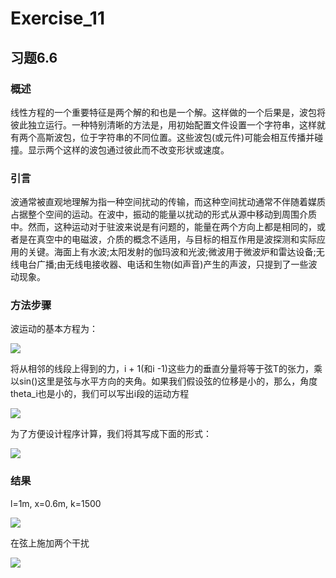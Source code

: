 # Exercise_11
## 习题6.6
### 概述
线性方程的一个重要特征是两个解的和也是一个解。这样做的一个后果是，波包将彼此独立运行。一种特别清晰的方法是，用初始配置文件设置一个字符串，这样就有两个高斯波包，位于字符串的不同位置。这些波包(或元件)可能会相互传播并碰撞。显示两个这样的波包通过彼此而不改变形状或速度。
### 引言
波通常被直观地理解为指一种空间扰动的传输，而这种空间扰动通常不伴随着媒质占据整个空间的运动。在波中，振动的能量以扰动的形式从源中移动到周围介质中。然而，这种运动对于驻波来说是有问题的，能量在两个方向上都是相同的，或者是在真空中的电磁波，介质的概念不适用，与目标的相互作用是波探测和实际应用的关键。海面上有水波;太阳发射的伽玛波和光波;微波用于微波炉和雷达设备;无线电台广播;由无线电接收器、电话和生物(如声音)产生的声波，只提到了一些波动现象。
### 方法步骤
波运动的基本方程为：


![](https://github.com/yyx1996/computational_physics_N2015301020105/raw/master/pic12-1.png)


将从相邻的线段上得到的力，i + 1(和i -1)这些力的垂直分量将等于弦T的张力，乘以sin()这里是弦与水平方向的夹角。如果我们假设弦的位移是小的，那么，角度theta_i也是小的，我们可以写出i段的运动方程


![](https://github.com/yyx1996/computational_physics_N2015301020105/raw/master/pic12-2.png)


为了方便设计程序计算，我们将其写成下面的形式：


![](https://github.com/yyx1996/computational_physics_N2015301020105/raw/master/pic12-3.png)


### 结果
l=1m, x=0.6m, k=1500


![](https://github.com/yyx1996/computational_physics_N2015301020105/raw/master/pic12-4.png)


在弦上施加两个干扰


![](https://github.com/yyx1996/computational_physics_N2015301020105/raw/master/pic12-5.png)
